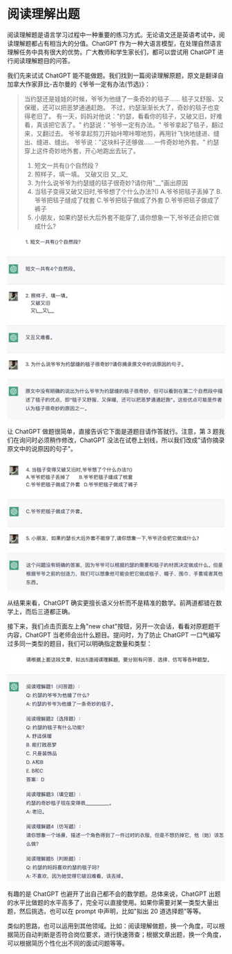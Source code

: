 # 阅读理解出题

阅读理解题是语言学习过程中一种重要的练习方式。无论语文还是英语考试中，阅读理解题都占有相当大的分值。ChatGPT 作为一种大语言模型，在处理自然语言理解任务中具有很大的优势。广大教师和学生家长们，都可以尝试用 ChatGPT 进行阅读理解题目的问答。

我们先来试试 ChatGPT 能不能做题。我们找到一篇阅读理解原题，原文是翻译自加拿大作家菲比-吉尔曼的《爷爷一定有办法(节选)》：

> 当约瑟还是娃娃的时候，爷爷为他缝了一条奇妙的毯子……
> 毯子又舒服、又保暖，还可以把恶梦通通赶跑。
> 不过，约瑟渐渐长大了，奇妙的毯子也变得老旧了。
> 有一天，妈妈对他说："约瑟，看看你的毯子，又破又旧，好难看，真该把它丢了。"
> 约瑟说："爷爷一定有办法。"
> 爷爷拿起了毯子，翻过来，又翻过去。
> 爷爷拿起剪刀开始咔嚓咔嚓地剪，再用针飞快地缝进、缝出、缝进、缝出。
> 爷爷说："这块料子还够做……一件奇妙地外套。"
> 约瑟穿上这件奇妙地外套，开心地跑出去玩了。
> 
> 1. 短文一共有()个自然段？
> 2. 照样子，填一填。
>     又破又旧
>     又\__又\__
> 3. 为什么说爷爷为约瑟缝的毯子很奇妙?请你用"\__"画出原因
> 4. 当毯子变得又破又旧时,爷爷想了个什么办法?()
> A.爷爷把毯子丢掉了       B.爷爷把毯子缝成了枕套
> C.爷爷把毯子做成了外套   D.爷爷把毯子做成了裤子
> 5. 小朋友，如果约瑟长大后外套不能穿了,请你想象一下,爷爷还会把它做成什么?

![](/images/awesome/question-1.png)

让 ChatGPT 做题很简单，直接告诉它下面是道题目请作答就行。注意，第 3 题我们在询问时必须稍作修改，ChatGPT 没法在试卷上划线，所以我们改成"请你摘录原文中的说原因的句子"。

![](/images/awesome/question-2.png)

从结果来看，ChatGPT 确实更擅长语义分析而不是精准的数学。前两道都错在数学上，而后三道都正确。

接下来，我们点击页面左上角"new chat"按钮，另开一次会话，看看对原题题干内容，ChatGPT 当老师会出什么题目。提问时，为了防止 ChatGPT 一口气编写过多同一类型的题目，我们可以明确指定数量和类型：

![](/images/awesome/question-3.png)

有趣的是 ChatGPT 也避开了出自己都不会的数学题。总体来说，ChatGPT 出题的水平比做题的水平高多了，完全可以直接使用。如果你需要对某一类型大量出题，然后挑选，也可以在 prompt 中声明，比如"拟出 20 道选择题"等等。

类似的思路，也可以运用到其他领域。比如：阅读理解做题，换一个角度，可以根据简历自动判断是否符合岗位要求，进行快速筛查；根据文章出题，换一个角度，可以根据简历个性化出不同的面试问题等等。

